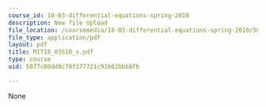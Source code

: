 ```yaml
---
course_id: 18-03-differential-equations-spring-2010
description: New file Upload
file_location: /coursemedia/18-03-differential-equations-spring-2010/5877c80dd9c78f177721c91682bbb8fb_MIT18_03S10_s.pdf
file_type: application/pdf
layout: pdf
title: MIT18_03S10_s.pdf
type: course
uid: 5877c80dd9c78f177721c91682bbb8fb

---
```

None